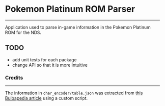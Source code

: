 # Pokemon Platinum ROM Parser
---

Application used to parse in-game information in the Pokemon Platinum ROM for the NDS.

## TODO
- add unit tests for each package
- change API so that it is more intuitive

### Credits
---
The information in `char_encoder/table.json` was extracted from [this Bulbapedia article](https://bulbapedia.bulbagarden.net/wiki/Character_encoding_(Generation_IV)) using a custom script.